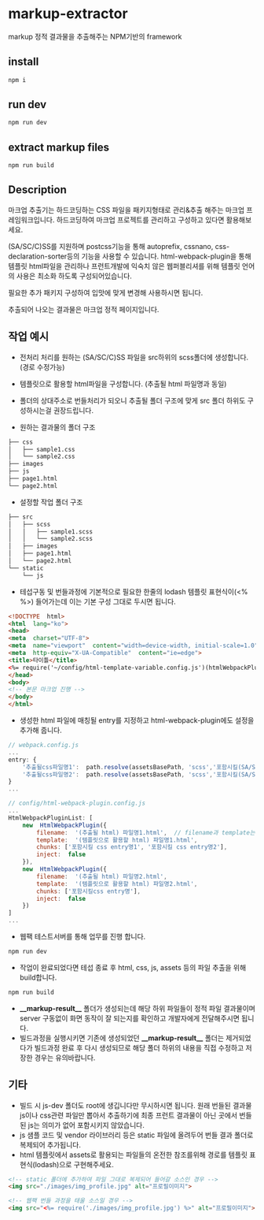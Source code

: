 # markup-extractor
markup 정적 결과물을 추출해주는 NPM기반의 framework
  
## install

```bash
npm i
```

## run dev

```bash
npm run dev
```

## extract markup files

```bash
npm run build
```

## Description
마크업 추출기는 하드코딩하는 CSS 파일을 패키지형태로 관리&추출 해주는 마크업 프레임워크입니다.
하드코딩하여 마크업 프로젝트를 관리하고 구성하고 있다면 활용해보세요.

(SA/SC/C)SS를 지원하며 postcss기능을 통해 autoprefix, cssnano, css-declaration-sorter등의 기능을 사용할 수 있습니다.
html-webpack-plugin을 통해 템플릿 html파일을 관리하나 프런트개발에 익숙치 않은 웹퍼블리셔를 위해 템플릿 언어의 사용은 최소화 하도록 구성되어있습니다.

필요한 추가 패키지 구성하여 입맛에 맞게 변경해 사용하시면 됩니다.

추출되어 나오는 결과물은 마크업 정적 페이지입니다.

## 작업 예시
- 전처리 처리를 원하는 (SA/SC/C)SS 파일을 src하위의 scss폴더에 생성합니다. (경로 수정가능)
- 템플릿으로 활용할 html파일을 구성합니다. (추출될 html 파일명과 동일)
- 폴더의 상대주소로 번들처리가 되오니 추출될 폴더 구조에 맞게 src 폴더 하위도 구성하시는걸 권장드립니다.

- 원하는 결과물의 폴더 구조

```bash
├── css
│   ├── sample1.css
│   └── sample2.css
├── images
├── js
├── page1.html
└── page2.html
```

- 설정할 작업 폴더 구조

```bash
├── src
│   ├── scss
│   │   ├── sample1.scss
│   │   └── sample2.scss
│   ├── images
│   ├── page1.html
│   └── page2.html
└── static
    └── js
```

- 테섭구동 및 번들과정에 기본적으로 필요한 한줄의 lodash 템플릿 표현식이(<% %>) 들어가는데 이는 기본 구성 그대로 두시면 됩니다.

```html
<!DOCTYPE  html>
<html  lang="ko">
<head>
<meta  charset="UTF-8">
<meta  name="viewport"  content="width=device-width, initial-scale=1.0">
<meta  http-equiv="X-UA-Compatible"  content="ie=edge">
<title>타이틀</title>
<%= require('~/config/html-template-variable.config.js')(htmlWebpackPlugin).injectTags %>	<!-- 환경에 따라 css link태그를 붙여주는 역할 -->
</head>
<body>
<!-- 본문 마크업 진행 -->
</body>
</html>
```

- 생성한 html 파일에 매칭될 entry를 지정하고 html-webpack-plugin에도 설정을 추가해 줍니다.

```javascript
// webpack.config.js
...
entry: {
	'추출될css파일명1':  path.resolve(assetsBasePath, 'scss','포함시킬(SA/SC/C)SS파일명'.(sa/sc/c)ss),
	'추출될css파일명2':  path.resolve(assetsBasePath, 'scss','포함시킬(SA/SC/C)SS파일명'.(sa/sc/c)ss),
}
...
```

```javascript
// config/html-webpack-plugin.config.js
...
HtmlWebpackPluginList: [
	new  HtmlWebpackPlugin({
		filename:  '(추출될 html) 파일명1.html',	// filename과 template는 동일명으로 해 주세요.
		template:  '(템플릿으로 활용할 html) 파일명1.html',
		chunks: ['포함시킬 css entry명1', '포함시킬 css entry명2'],
		inject:  false
	}),
	new  HtmlWebpackPlugin({
		filename:  '(추출될 html) 파일명2.html',
		template:  '(템플릿으로 활용할 html) 파일명2.html',
		chunks: ['포함시킬css entry명'],
		inject:  false
	})
]
...
```

- 웹팩 테스트서버를 통해 업무를 진행 합니다.

```bash
npm run dev
```

- 작업이 완료되었다면 테섭 종료 후 html, css, js, assets 등의 파일 추출을 위해 build합니다.

```bash
npm run build
```

- **\_\_markup-result\_\_** 폴더가 생성되는데 해당 하위 파일들이 정적 파일 결과물이며 server 구동없이 화면 동작이 잘 되는지를 확인하고 개발자에게 전달해주시면 됩니다.
- 빌드과정을 실행시키면 기존에 생성되었던 **\_\_markup-result\_\_** 폴더는 제거되었다가 빌드과정 완료 후 다시 생성되므로 해당 폴더 하위의 내용을 직접 수정하고 저장한 경우는 유의바랍니다.

## 기타 
- 빌드 시 js-dev 폴더도 root에 생깁니다만 무시하시면 됩니다. 원래 번들된 결과물 js이나 css관련 파일만 뽑아서 추출하기에 최종 프런트 결과물이 아닌 곳에서 번들된 js는 의미가 없어 포함시키지 않았습니다.
- js 샘플 코드 및 vendor 라이브러리 등은 static 파일에 올려두어 번들 결과 폴더로 복제되어 추가됩니다.
- html 템플릿에서 assets로 활용되는 파일들의 온전한 참조를위해 경로를 템플릿 표현식(lodash)으로 구현해주세요.

```html
<!-- static 폴더에 추가하여 파일 그대로 복제되어 들어갈 소스인 경우 -->
<img src="./images/img_profile.jpg" alt="프로필이미지">
```

```html
<!-- 웹팩 번들 과정을 태울 소스일 경우 -->
<img src="<%= require('./images/img_profile.jpg') %>" alt="프로필이미지">
```
